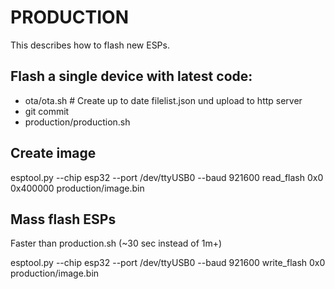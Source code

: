 # PRODUCTION

This describes how to flash new ESPs.


## Flash a single device with latest code:

- ota/ota.sh        # Create up to date filelist.json und upload to http server
- git commit
- production/production.sh


## Create image

esptool.py --chip esp32 --port /dev/ttyUSB0 --baud 921600 read_flash 0x0 0x400000 production/image.bin

## Mass flash ESPs

Faster than production.sh (~30 sec instead of 1m+)

esptool.py --chip esp32 --port /dev/ttyUSB0 --baud 921600 write_flash 0x0 production/image.bin
